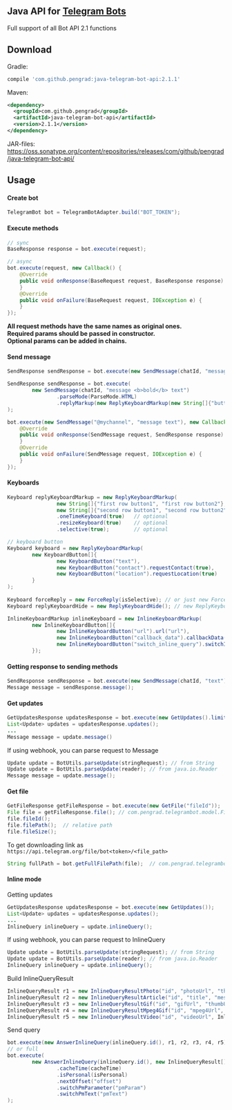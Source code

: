 ## Java API for [Telegram Bots][1]

Full support of all Bot API 2.1 functions

Download
-------
Gradle:
```groovy
compile 'com.github.pengrad:java-telegram-bot-api:2.1.1'
```
Maven:
```xml
<dependency>
  <groupId>com.github.pengrad</groupId>
  <artifactId>java-telegram-bot-api</artifactId>
  <version>2.1.1</version>
</dependency>
```
JAR-files:  
https://oss.sonatype.org/content/repositories/releases/com/github/pengrad/java-telegram-bot-api/

Usage
-------
#### Create bot
```java
TelegramBot bot = TelegramBotAdapter.build("BOT_TOKEN");
```
#### Execute methods
```java
// sync
BaseResponse response = bot.execute(request);

// async
bot.execute(request, new Callback() {
    @Override
    public void onResponse(BaseRequest request, BaseResponse response) {
    }
    @Override
    public void onFailure(BaseRequest request, IOException e) {
    }
});
```
**All request methods have the same names as original ones.**  
**Required params should be passed in constructor.**  
**Optional params can be added in chains.**

#### Send message
```java
SendResponse sendResponse = bot.execute(new SendMessage(chatId, "message text"));

SendResponse sendResponse = bot.execute(
        new SendMessage(chatId, "message <b>bold</b> text")
                .parseMode(ParseMode.HTML)
                .replyMarkup(new ReplyKeyboardMarkup(new String[]{"button 1", "button 2"}))
);

bot.execute(new SendMessage("@mychannel", "message text"), new Callback<SendMessage, SendResponse>() {
    @Override
    public void onResponse(SendMessage request, SendResponse response) {
    }
    @Override
    public void onFailure(SendMessage request, IOException e) {
    }
});
```
#### Keyboards
```java
Keyboard replyKeyboardMarkup = new ReplyKeyboardMarkup(
                new String[]{"first row button1", "first row button2"},
                new String[]{"second row button1", "second row button2"})
                .oneTimeKeyboard(true)   // optional
                .resizeKeyboard(true)    // optional
                .selective(true);        // optional

// keyboard button
Keyboard keyboard = new ReplyKeyboardMarkup(
        new KeyboardButton[]{
                new KeyboardButton("text"),
                new KeyboardButton("contact").requestContact(true),
                new KeyboardButton("location").requestLocation(true)
        }
);                
                
Keyboard forceReply = new ForceReply(isSelective); // or just new ForceReply();
Keyboard replyKeyboardHide = new ReplyKeyboardHide(); // new ReplyKeyboardHide(isSelective)

InlineKeyboardMarkup inlineKeyboard = new InlineKeyboardMarkup(
        new InlineKeyboardButton[]{
                new InlineKeyboardButton("url").url("url"),
                new InlineKeyboardButton("callback_data").callbackData("callback_data"),
                new InlineKeyboardButton("switch_inline_query").switchInlineQuery("switch_inline_query")
        });
```
#### Getting response to sending methods
```java
SendResponse sendResponse = bot.execute(new SendMessage(chatId, "text"));
Message message = sendResponse.message();
```
#### Get updates 
```java
GetUpdatesResponse updatesResponse = bot.execute(new GetUpdates().limit(0).offset(0).timeout(0));
List<Update> updates = updatesResponse.updates();
...
Message message = update.message()
```
If using webhook, you can parse request to Message
```java
Update update = BotUtils.parseUpdate(stringRequest); // from String
Update update = BotUtils.parseUpdate(reader); // from java.io.Reader
Message message = update.message();
```
#### Get file
```java
GetFileResponse getFileResponse = bot.execute(new GetFile("fileId"));
File file = getFileResponse.file(); // com.pengrad.telegrambot.model.File
file.fileId();
file.filePath();  // relative path
file.fileSize();
```
To get downloading link as `https://api.telegram.org/file/bot<token>/<file_path>`
```java
String fullPath = bot.getFullFilePath(file);  // com.pengrad.telegrambot.model.File
```
#### Inline mode
Getting updates
```java
GetUpdatesResponse updatesResponse = bot.execute(new GetUpdates());
List<Update> updates = updatesResponse.updates();
...
InlineQuery inlineQuery = update.inlineQuery();
```
If using webhook, you can parse request to InlineQuery
```java
Update update = BotUtils.parseUpdate(stringRequest); // from String
Update update = BotUtils.parseUpdate(reader); // from java.io.Reader
InlineQuery inlineQuery = update.inlineQuery();
```
Build InlineQueryResult
```java
InlineQueryResult r1 = new InlineQueryResultPhoto("id", "photoUrl", "thumbUrl");
InlineQueryResult r2 = new InlineQueryResultArticle("id", "title", "message text").thumbUrl("url");
InlineQueryResult r3 = new InlineQueryResultGif("id", "gifUrl", "thumbUrl");
InlineQueryResult r4 = new InlineQueryResultMpeg4Gif("id", "mpeg4Url", "thumbUrl");
InlineQueryResult r5 = new InlineQueryResultVideo("id", "videoUrl", InlineQueryResultVideo.MIME_VIDEO_MP4, "message text", "thumbUrl", "video title");
```
Send query
```java
bot.execute(new AnswerInlineQuery(inlineQuery.id(), r1, r2, r3, r4, r5));
// or full
bot.execute(
        new AnswerInlineQuery(inlineQuery.id(), new InlineQueryResult[]{r1, r2, r3, r4, r5})
                .cacheTime(cacheTime)
                .isPersonal(isPersonal)
                .nextOffset("offset")
                .switchPmParameter("pmParam")
                .switchPmText("pmText")
);
```


 [1]: https://core.telegram.org/bots
